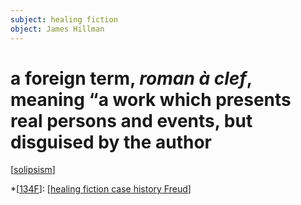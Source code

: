 ```yaml
---
subject: healing fiction
object: James Hillman
--- 
```

# a foreign term, *roman à clef*, meaning “a work which presents real persons and events, but disguised by the author
[[solipsism]]  

*[[134F]]: [[healing fiction case history Freud]]  

[//begin]: # "Autogenerated link references for markdown compatibility"
[solipsism]: solipsism "solipsism is the philosophical idea that only one's mind is sure to exist"
[134F]: 134f "134f"
[healing fiction case history Freud]: healing-fiction-case-history-freud "The Fiction of Case History: A Round with Freud"
[//end]: # "Autogenerated link references"